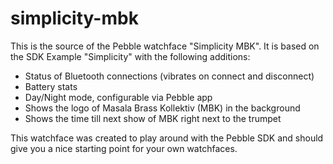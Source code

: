 simplicity-mbk
==============

This is the source of the Pebble watchface "Simplicity MBK". It is based on the SDK Example "Simplicity" with the following additions:
* Status of Bluetooth connections (vibrates on connect and disconnect)
* Battery stats
* Day/Night mode, configurable via Pebble app
* Shows the logo of Masala Brass Kollektiv (MBK) in the background
* Shows the time till next show of MBK right next to the trumpet

This watchface was created to play around with the Pebble SDK and should give you a nice starting point for your own watchfaces.
